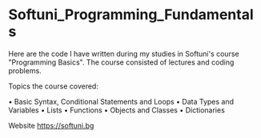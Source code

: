 # Softuni_Programming_Fundamentals

Here are the code I have written during my studies in Softuni's course "Programming Basics". The course consisted of lectures and coding problems.

Topics the course covered:

• Basic Syntax, Conditional Statements and Loops • Data Types and Variables
• Lists
• Functions
• Objects and Classes 
• Dictionaries

Website https://softuni.bg
